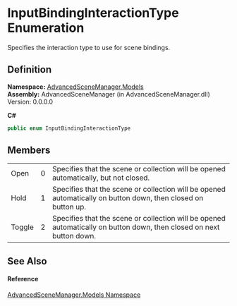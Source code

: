 # InputBindingInteractionType Enumeration


Specifies the interaction type to use for scene bindings.



## Definition
**Namespace:** <a href="N_AdvancedSceneManager_Models">AdvancedSceneManager.Models</a>  
**Assembly:** AdvancedSceneManager (in AdvancedSceneManager.dll) Version: 0.0.0.0

**C#**
``` C#
public enum InputBindingInteractionType
```



## Members
<table>
<tr>
<td>Open</td>
<td>0</td>
<td>Specifies that the scene or collection will be opened automatically, but not closed.</td></tr>
<tr>
<td>Hold</td>
<td>1</td>
<td>Specifies that the scene or collection will be opened automatically on button down, then closed on button up.</td></tr>
<tr>
<td>Toggle</td>
<td>2</td>
<td>Specifies that the scene or collection will be opened automatically on button down, then closed on next button down.</td></tr>
</table>

## See Also


#### Reference
<a href="N_AdvancedSceneManager_Models">AdvancedSceneManager.Models Namespace</a>  
